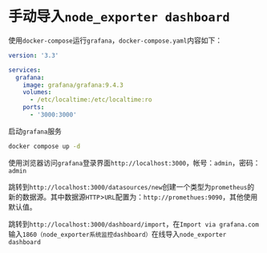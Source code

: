 # 手动导入`node_exporter dashboard`

使用`docker-compose`运行`grafana`，`docker-compose.yaml`内容如下：

```yaml
version: '3.3'

services:
  grafana:
    image: grafana/grafana:9.4.3
    volumes:
      - /etc/localtime:/etc/localtime:ro
    ports:
      - '3000:3000'
```

启动`grafana`服务

```bash
docker compose up -d
```

使用浏览器访问`grafana`登录界面`http://localhost:3000`，帐号：`admin`，密码：`admin`

跳转到`http://localhost:3000/datasources/new`创建一个类型为`prometheus`的新的数据源。其中数据源`HTTP`>`URL`配置为：`http://promethues:9090`，其他使用默认值。

跳转到`http://localhost:3000/dashboard/import`，在`Import via grafana.com`输入`1860（node_exporter系统监控dashboard）`在线导入`node_exporter dashboard`

